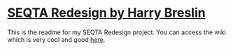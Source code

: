 # <ins>**SEQTA Redesign** by Harry Breslin</ins>

This is the readme for my SEQTA Redesign project.
You can access the wiki which is very cool and good [here](https://github.com/Dominic-College/seqta-redesign-harrybreslin/wiki).
